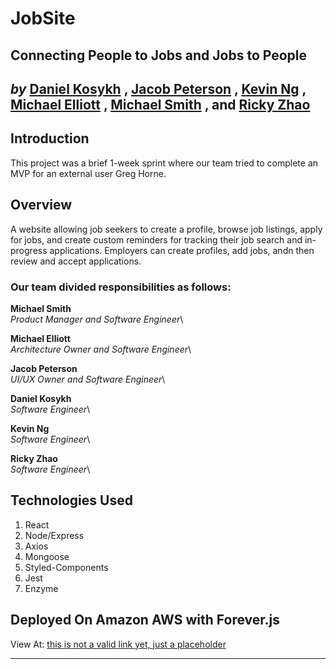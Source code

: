 # JobSite
## Connecting People to Jobs and Jobs to People
*by*
[Daniel Kosykh](https://github.com/dankosykh)
,
[Jacob Peterson](https://github.com/JacobWPeterson/PPFEC)
,
[Kevin Ng](https://github.com/kevin-the-engi)
,
[Michael Elliott](https://github.com/melliottgithub)
,
[Michael Smith](https://github.com/mijamessmith)
, and
[Ricky Zhao](https://github.com/rickBucket)
---

## Introduction
This project was a brief 1-week sprint where our team tried to complete an MVP for an external user Greg Horne.

## Overview
A website allowing job seekers to create a profile, browse job listings, apply for jobs, and create custom reminders for tracking their job search and in-progress applications. Employers can create profiles, add jobs, andn then review and accept applications.

### Our team divided responsibilities as follows:

**Michael Smith**\
*Product Manager and Software Engineer*\

**Michael Elliott**\
*Architecture Owner and Software Engineer*\

**Jacob Peterson**\
*UI/UX Owner and Software Engineer*\

**Daniel Kosykh**\
*Software Engineer*\

**Kevin Ng**\
*Software Engineer*\

**Ricky Zhao**\
*Software Engineer*\

## Technologies Used
1. React
2. Node/Express
3. Axios
4. Mongoose
5. Styled-Components
6. Jest
7. Enzyme

## Deployed On Amazon AWS with Forever.js

View At:
[this is not a valid link yet, just a placeholder](http://ec2-50-18-94-151.us-west-1.compute.amazonaws.com/products/14036/)

---

